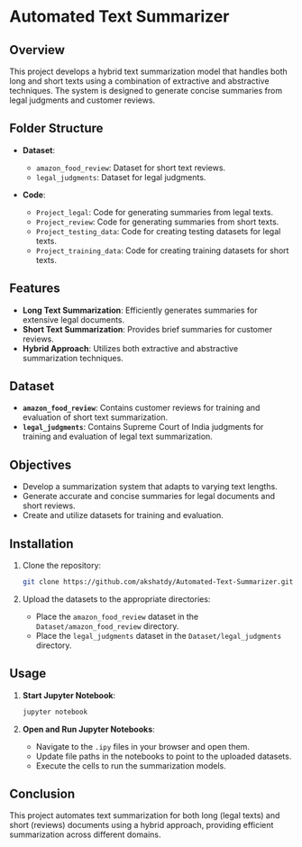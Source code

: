 # Automated Text Summarizer

## Overview

This project develops a hybrid text summarization model that handles both long and short texts using a combination of extractive and abstractive techniques. The system is designed to generate concise summaries from legal judgments and customer reviews.

## Folder Structure

- **Dataset**:
  - `amazon_food_review`: Dataset for short text reviews.
  - `legal_judgments`: Dataset for legal judgments.

- **Code**:
  - `Project_legal`: Code for generating summaries from legal texts.
  - `Project_review`: Code for generating summaries from short texts.
  - `Project_testing_data`: Code for creating testing datasets for legal texts.
  - `Project_training_data`: Code for creating training datasets for short texts.

## Features

- **Long Text Summarization**: Efficiently generates summaries for extensive legal documents.
- **Short Text Summarization**: Provides brief summaries for customer reviews.
- **Hybrid Approach**: Utilizes both extractive and abstractive summarization techniques.

## Dataset

- **`amazon_food_review`**: Contains customer reviews for training and evaluation of short text summarization.
- **`legal_judgments`**: Contains Supreme Court of India judgments for training and evaluation of legal text summarization.

## Objectives

- Develop a summarization system that adapts to varying text lengths.
- Generate accurate and concise summaries for legal documents and short reviews.
- Create and utilize datasets for training and evaluation.

## Installation

1. Clone the repository:

   ```bash
   git clone https://github.com/akshatdy/Automated-Text-Summarizer.git

2. Upload the datasets to the appropriate directories:
   - Place the `amazon_food_review` dataset in the `Dataset/amazon_food_review` directory.
   - Place the `legal_judgments` dataset in the `Dataset/legal_judgments` directory.


## Usage

1. **Start Jupyter Notebook**:

   ```bash
   jupyter notebook

2. **Open and Run Jupyter Notebooks**:
   - Navigate to the `.ipy` files in your browser and open them.
   - Update file paths in the notebooks to point to the uploaded datasets.
   - Execute the cells to run the summarization models.

   
## Conclusion

This project automates text summarization for both long (legal texts) and short (reviews) documents using a hybrid approach, providing efficient summarization across different domains.
